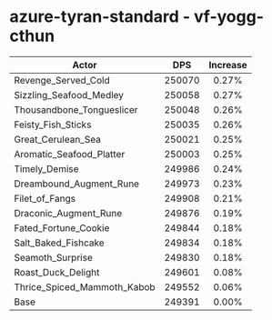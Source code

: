 # azure-tyran-standard - vf-yogg-cthun
| Actor | DPS | Increase |
|---|:---:|:---:|
|Revenge_Served_Cold|250070|0.27%|
|Sizzling_Seafood_Medley|250058|0.27%|
|Thousandbone_Tongueslicer|250048|0.26%|
|Feisty_Fish_Sticks|250035|0.26%|
|Great_Cerulean_Sea|250021|0.25%|
|Aromatic_Seafood_Platter|250003|0.25%|
|Timely_Demise|249986|0.24%|
|Dreambound_Augment_Rune|249973|0.23%|
|Filet_of_Fangs|249908|0.21%|
|Draconic_Augment_Rune|249876|0.19%|
|Fated_Fortune_Cookie|249844|0.18%|
|Salt_Baked_Fishcake|249834|0.18%|
|Seamoth_Surprise|249830|0.18%|
|Roast_Duck_Delight|249601|0.08%|
|Thrice_Spiced_Mammoth_Kabob|249552|0.06%|
|Base|249391|0.00%|
